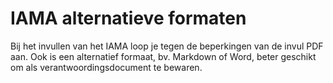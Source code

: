# IAMA alternatieve formaten
Bij het invullen van het IAMA loop je tegen de beperkingen van de invul PDF aan. Ook is een alternatief formaat, bv. Markdown of Word, beter geschikt om als verantwoordingsdocument te bewaren.
